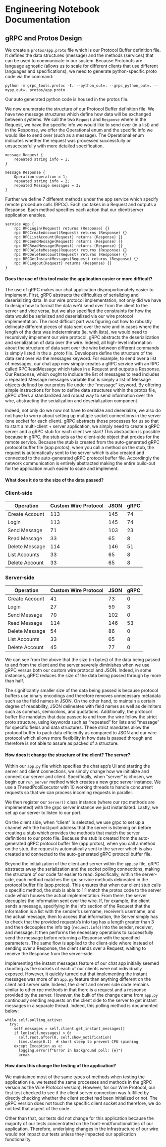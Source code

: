 # Engineering Notebook Documentation 
## gRPC and Protos Design 
We create a `protos/app.proto` file which is our Protocol Buffer definition file. It defines the data structures (message) and the methods (services) that can be used to communicate in our system. Because Protobufs are language agnostic (allows us to scale for different clients that use different languages and specifications), we need to generate python-specific proto code via the command: 

```
python -m grpc_tools.protoc -I. --python_out=. --grpc_python_out=. --mypy_out=. protos/app.proto
```
Our auto generated python code is housed in the protos file. 

We now enumerate the structure of our Protocol Buffer definition file. We have two message structures which define how data will be exchanged between systems. We call the two `Request` and `Response` where in the Request, we have the specific info we would like to send over (in a list) and in the Response, we offer the Operational enum and the specific info we would like to send over (such as a message). The Operational enum indicates whether the request was processed successfully or unsuccessfully with more detailed specification. 

```
message Request {
    repeated string info = 1;
}

message Response {
    Operation operation = 1;
    repeated string info = 2;
    repeated Message messages = 3;
}
```

Further we define 7 different methods under the app service which specify remote procedure calls (RPCs). Each rpc takes in a Request and outputs a Response. Each method specifies each action that our client/server application enables. 

```
service App {
    rpc RPCLogin(Request) returns (Response) {}
    rpc RPCCreateAccount(Request) returns (Response) {}
    rpc RPCListAccount(Request) returns (Response) {}
    rpc RPCSendMessage(Request) returns (Response) {}
    rpc RPCReadMessage(Request) returns (Response) {}
    rpc RPCDeleteMessage(Request) returns (Response) {}
    rpc RPCDeleteAccount(Request) returns (Response) {}
    rpc RPCGetInstantMessages(Request) returns (Response) {}
    rpc RPCLogout(Request) returns (Response) {}
}
```

#### Does the use of this tool make the application easier or more difficult? 

The use of gRPC makes our chat application disproportionately easier to implement. First, gRPC abstracts the difficulties of serializing and deserializing data. In our wire protocol implementation, not only did we have to design how to format the data we’d send over from the client to the server and vice versa, but we also specified the constraints for how the data would be serialized and deserialized via our wire protocol implementation. The most difficult part was figuring out how to robustly delineate different pieces of data sent over the wire and in cases where the length of the data was indeterminate (ie. with lists), we would need to recursively implement our wire protocol. gRPC abstracts the deserialization and serialization of data over the wire. Indeed, all high-level information about the structure of data sent over the wire between different commands is simply listed in the a .proto file. Developers define the structure of the data sent over via the messages keyword. For example, to send over a list of messages, our chat app now simply creates a gRPC service with an RPC called RPCReadMessage which takes in a Request and outputs a Response. Our Response, which ought to include the list of messages to read includes a repeated Message messages variable that is simply a list of Message objects defined by our protos file under the “message” keyword. By offering simple instructions for how to define data structures within the protos file, gRPC offers a standardized and robust way to send information over the wire, abstracting the serialization and deserialization component. 

Indeed, not only do we now not have to serialize and deserialize, we also do not have to worry about setting up multiple socket connections in the server (one socket for each client). gRPC abstracts those processes for us so that to start a multi-client + server application, we simply need to create a gRPC server and a gRPC stub for each client we start! This abstraction is possible because in gRPC, the stub acts as the client-side object that proxies for the remote service. Because the stub is created from the auto-generated gRPC protocol buffer file (app.protos), when you call a method on the stub, the request is automatically sent to the server which is also created and connected to the auto-generated gRPC protocol buffer file. Accordingly the network communication is entirely abstracted making the entire build-out for the application much easier to scale and implement. 

#### What does it do to the size of the data passed? 

### Client-side

| Operation          | Custom Wire Protocol | JSON | gRPC |
|--------------------|----------------------|------|------|
| Create Account     | 113                  | 145  | 74   |
| Login              | 113                  | 145  | 74   |
| Send Message       | 71                   | 103  | 23   |
| Read Message       | 33                   | 65   | 8    |
| Delete Message     | 114                  | 146  | 51   |
| List Accounts      | 33                   | 65   | 8    |
| Delete Account     | 33                   | 65   | 8    |

### Server-side

| Operation          | Custom Wire Protocol | JSON | gRPC |
|--------------------|----------------------|------|------|
| Create Account     | 41                   | 73   | 0    |
| Login              | 27                   | 59   | 3    |
| Send Message       | 70                   | 102  | 0    |
| Read Message       | 114                  | 146  | 53   |
| Delete Message     | 54                   | 86   | 0    |
| List Accounts      | 33                   | 65   | 8    |
| Delete Account     | 45                   | 77   | 0    |

We can see from the above that the size (in bytes) of the data being passed to and from the client and the server severely diminishes when we use gRPC versus both our custom wire protocol and JSON. Indeed, in some instances, gRPC reduces the size of the data being passed through by more than half. 

The significantly smaller size of the data being passed is because protocol buffers use binary encodings and therefore removes unnecessary metadata such as the field names in JSON. On the other hand, to maintain a certain degree of readability, JSON delineates with field names as well as delimiters such as commas, semicolons, and quotations. Additionally, the protocol buffer file mandates that data passed to and from the wire follow the strict proto structure, using keywords such as “repeated” for lists and “message” for specific fields and data structures. These strict mandates allow the protocol buffer to pack data efficiently as compared to JSON and our wire protocol which allows more flexibility in how data is passed through and therefore is not able to assure as packed of a structure. 

#### How does it change the structure of the client? The server? 

Within our `app.py` file which specifies the chat app’s UI and starting the server and client connections, we simply change how we initialize and connect our server and client. Specifically, when “server” is chosen, we begin our `run_server` method which creates a new grpc server instance. We use a ThreadPoolExecutor with 10 working threads to handle concurrent requests so that we can process incoming requests in parallel. 

We then register our `Server()` class instance (where our rpc methods are implemented) with the grpc server instance we just instantiated. Lastly, we set up our server to listen to our port. 

On the client side, when “client” is selected, we use grpc to set up a channel with the host:port address that the server is listening on before creating a stub which provides the methods that match the server definitions to our proto file. Because the stub is created from the auto-generated gRPC protocol buffer file (app.protos), when you call a method on the stub, the request is automatically sent to the server which is also created and connected to the auto-generated gRPC protocol buffer file. 

Beyond the initialization of the client and server within the `app.py` file, gRPC abstracts away the serialization and the socket polling connections, making the structure of our code far easier to read. Specifically, within the server-side, each method matches the rpc service methods delineated in the protocol buffer file (app.protos). This ensures that when our client stub calls a specific method, the stub is able to 1:1 match the protos code to the server code which houses the actual implementation. From there, the server decouples the information sent over the wire. If, for example, the client sends a message, specifying in the info section of the Request that the information is a list with the sender’s username, receiver’s username, and the actual message, then to access that information, the Server simply has to check that the provided requests’s info tag has a length greater than 3 and then decouples the info tag (`request.info`) into the sender, receiver, and message. It then performs the necessary operations to successfully send the message before returning a Response with the specified parameters. The same flow is applied to the client-side where instead of sending over a Response, the client sends over a Request, waiting to receive the Response from the server-side. 

Implementing the instant messages feature of our chat app initially seemed daunting as the sockets of each of our clients were not individually exposed. However, it quickly turned out that implementing the instant messages was more of an `app.py` feature than anything different on the client and server side. Indeed, the client and server side code remains similar to other rpc methods in that there is a request and a response provided by the server. However, the bulk of the change came from `app.py` continously sending requests on the client side to the server to get instant messages in a separate thread. Indeed, this polling method is documented below: 

```
while self.polling_active:
  try:
    self.messages = self.client.get_instant_messages()
    if len(self.messages) > 0:
      self.root.after(0, self.show_notification)
      time.sleep(0.1)  # short sleep to prevent CPU spinning
    except Exception as e:
      logging.error(f"Error in background poll: {e}")
      break
```

#### How does this change the testing of the application?

We maintained most of the same types of methods when testing the application (ie. we tested the same processes and methods in the gRPC version as the Wire Protocol version). However, for our Wire Protocol, our first test checked to see if the client server connection was fulfilled by directly checking whether the client socket had been initialized or not. The gRPC version does not touch the specific client socket and therefore, we do not test that aspect of the code. 

Other than that, our tests did not change for this application because the majority of our tests concentrated on the front-end/functionalities of our application. Therefore, underlying changes in the infrastructure of our wire would not impact our tests unless they impacted our application functionality. 

